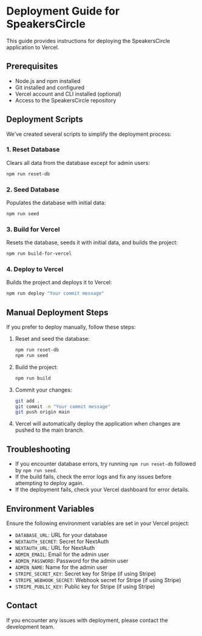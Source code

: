 # Deployment Guide for SpeakersCircle

This guide provides instructions for deploying the SpeakersCircle application to Vercel.

## Prerequisites

- Node.js and npm installed
- Git installed and configured
- Vercel account and CLI installed (optional)
- Access to the SpeakersCircle repository

## Deployment Scripts

We've created several scripts to simplify the deployment process:

### 1. Reset Database

Clears all data from the database except for admin users:

```bash
npm run reset-db
```

### 2. Seed Database

Populates the database with initial data:

```bash
npm run seed
```

### 3. Build for Vercel

Resets the database, seeds it with initial data, and builds the project:

```bash
npm run build-for-vercel
```

### 4. Deploy to Vercel

Builds the project and deploys it to Vercel:

```bash
npm run deploy "Your commit message"
```

## Manual Deployment Steps

If you prefer to deploy manually, follow these steps:

1. Reset and seed the database:
   ```bash
   npm run reset-db
   npm run seed
   ```

2. Build the project:
   ```bash
   npm run build
   ```

3. Commit your changes:
   ```bash
   git add .
   git commit -m "Your commit message"
   git push origin main
   ```

4. Vercel will automatically deploy the application when changes are pushed to the main branch.

## Troubleshooting

- If you encounter database errors, try running `npm run reset-db` followed by `npm run seed`.
- If the build fails, check the error logs and fix any issues before attempting to deploy again.
- If the deployment fails, check your Vercel dashboard for error details.

## Environment Variables

Ensure the following environment variables are set in your Vercel project:

- `DATABASE_URL`: URL for your database
- `NEXTAUTH_SECRET`: Secret for NextAuth
- `NEXTAUTH_URL`: URL for NextAuth
- `ADMIN_EMAIL`: Email for the admin user
- `ADMIN_PASSWORD`: Password for the admin user
- `ADMIN_NAME`: Name for the admin user
- `STRIPE_SECRET_KEY`: Secret key for Stripe (if using Stripe)
- `STRIPE_WEBHOOK_SECRET`: Webhook secret for Stripe (if using Stripe)
- `STRIPE_PUBLIC_KEY`: Public key for Stripe (if using Stripe)

## Contact

If you encounter any issues with deployment, please contact the development team.
